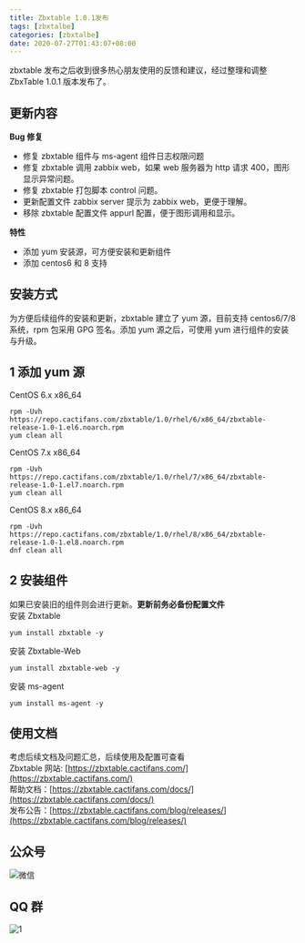 ```yaml
---
title: Zbxtable 1.0.1发布
tags: [zbxtalbe]
categories: [zbxtalbe]
date: 2020-07-27T01:43:07+08:00
---
```


zbxtable 发布之后收到很多热心朋友使用的反馈和建议，经过整理和调整 ZbxTable 1.0.1 版本发布了。

## 更新内容

**Bug 修复**

- 修复 zbxtable 组件与 ms-agent 组件日志权限问题
- 修复 zbxtable 调用 zabbix web，如果 web 服务器为 http 请求 400，图形显示异常问题。
- 修复 zbxtable 打包脚本 control 问题。
- 更新配置文件 zabbix server 提示为 zabbix web，更便于理解。
- 移除 zbxtable 配置文件 appurl 配置，便于图形调用和显示。

**特性**

- 添加 yum 安装源，可方便安装和更新组件
- 添加 centos6 和 8 支持

## 安装方式

为方便后续组件的安装和更新，zbxtable 建立了 yum 源，目前支持 centos6/7/8 系统，rpm 包采用 GPG 签名。添加 yum 源之后，可使用 yum 进行组件的安装与升级。

## 1 添加 yum 源

CentOS 6.x x86_64

```
rpm -Uvh https://repo.cactifans.com/zbxtable/1.0/rhel/6/x86_64/zbxtable-release-1.0-1.el6.noarch.rpm
yum clean all
```

CentOS 7.x x86_64

```
rpm -Uvh https://repo.cactifans.com/zbxtable/1.0/rhel/7/x86_64/zbxtable-release-1.0-1.el7.noarch.rpm
yum clean all
```

CentOS 8.x x86_64

```
rpm -Uvh https://repo.cactifans.com/zbxtable/1.0/rhel/8/x86_64/zbxtable-release-1.0-1.el8.noarch.rpm
dnf clean all
```

## 2 安装组件

如果已安装旧的组件则会进行更新。**更新前务必备份配置文件**  
安装 Zbxtable

```
yum install zbxtable -y
```

安装 Zbxtable-Web

```
yum install zbxtable-web -y
```

安装 ms-agent

```
yum install ms-agent -y
```

## 使用文档

考虑后续文档及问题汇总，后续使用及配置可查看  
Zbxtable 网站: [https://zbxtable.cactifans.com/](https://zbxtable.cactifans.com/)  
帮助文档：[https://zbxtable.cactifans.com/docs/](https://zbxtable.cactifans.com/docs/)  
发布公告：[https://zbxtable.cactifans.com/blog/releases/](https://zbxtable.cactifans.com/blog/releases/)

## 公众号

![微信](https://img.cactifans.com/wp-content/uploads/2020/07/257B5CA9-DCBD-43FC-A2DC-57EBC50390AE.png)

## QQ 群

![1](https://img.cactifans.com/wp-content/uploads/2020/07/9E2AB577-95F9-415D-9EFB-8104112F9EE6.png)
